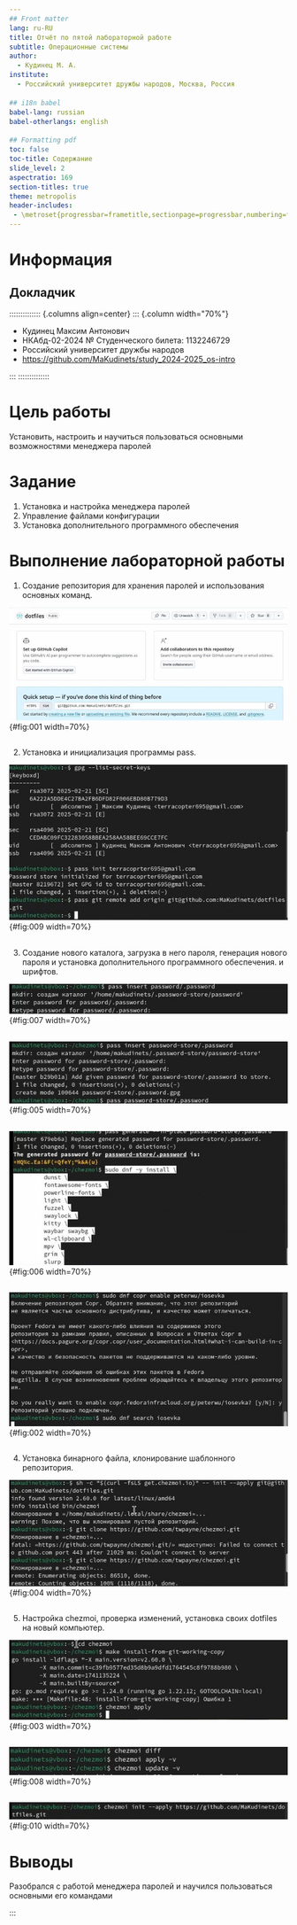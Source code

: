```yaml
---
## Front matter
lang: ru-RU
title: Отчёт по пятой лабораторной работе
subtitle: Операционные системы
author:
  - Кудинец М. А.
institute:
  - Российский университет дружбы народов, Москва, Россия

## i18n babel
babel-lang: russian
babel-otherlangs: english

## Formatting pdf
toc: false
toc-title: Содержание
slide_level: 2
aspectratio: 169
section-titles: true
theme: metropolis
header-includes:
 - \metroset{progressbar=frametitle,sectionpage=progressbar,numbering=fraction}
---
```


# Информация

## Докладчик

:::::::::::::: {.columns align=center}
::: {.column width="70%"}

 * Кудинец Максим Антонович
  * НКАбд-02-2024 № Студенческого билета: 1132246729
  * Российский университет дружбы народов
  * <https://github.com/MaKudinets/study_2024-2025_os-intro>

:::
::::::::::::::

# Цель работы

Установить, настроить и научиться пользоваться основными возможностями менеджера паролей

# Задание

1. Установка и настройка менеджера паролей
2. Управление файлами конфигурации
3. Установка дополнительного программного обеспечения

# Выполнение лабораторной работы

1. Создание репозитория для хранения паролей и использования основных команд.

![Репозиторий](image/report1.jpg){#fig:001 width=70%}

##

2. Установка и инициализация программы pass.

![Программа pass](image/report9.jpg){#fig:009 width=70%}

##

3. Создание нового каталога, загрузка в него пароля, генерация нового пароля и установка дополнительного программного обеспечения. и шрифтов.

![Новый каталог](image/report7.jpg){#fig:007 width=70%}

##

![Загрузка пароля в каталог](image/report5.jpg){#fig:005 width=70%}

##

![Генерация нового пароля и доп программное обеспечение](image/report6.jpg){#fig:006 width=70%}

##

![Настройка шрифтов](image/report2.jpg){#fig:002 width=70%}

##

4. Установка бинарного файла, клонирование шаблонного репозитория.

![Бинарный файл и клонирование репозитория](image/report4.jpg){#fig:004 width=70%}

##

5. Настройка chezmoi, проверка изменений, установка своих dotfiles на новый компьютер.

![Настройка](image/report3.jpg){#fig:003 width=70%}

##

![Проверка изменений](image/report8.jpg){#fig:008 width=70%}

##

![Проверка команды для нового пк](image/report10.jpg){#fig:010 width=70%}

# Выводы

Разобрался с работой менеджера паролей и научился пользоваться основными его командами

:::

